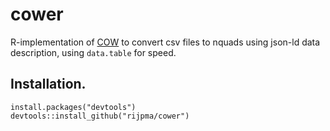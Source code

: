 # cower

R-implementation of [COW](https://github.com/CLARIAH/COW) to convert csv files to nquads using json-ld data description, using `data.table` for speed.

## Installation.
```
install.packages("devtools")
devtools::install_github("rijpma/cower")
```